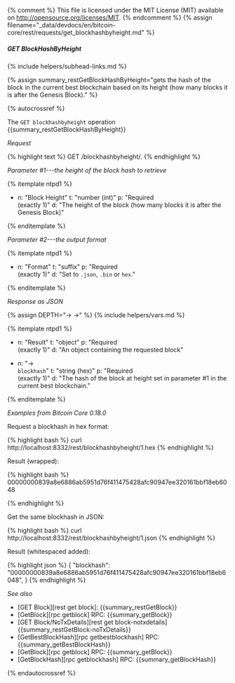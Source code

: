 {% comment %}
This file is licensed under the MIT License (MIT) available on
http://opensource.org/licenses/MIT.
{% endcomment %}
{% assign filename="_data/devdocs/en/bitcoin-core/rest/requests/get_blockhashbyheight.md" %}

##### GET BlockHashByHeight
{% include helpers/subhead-links.md %}

{% assign summary_restGetBlockHashByHeight="gets the hash of the block in the current best blockchain based on its height (how many blocks it is after the Genesis Block)." %}

{% autocrossref %}

The `GET blockhashbyheight` operation {{summary_restGetBlockHashByHeight}}

*Request*

{% highlight text %}
GET /blockhashbyheight/<height>.<format>
{% endhighlight %}

*Parameter #1---the height of the block hash to retrieve*

{% itemplate ntpd1 %}
- n: "Block Height"
  t: "number (int)"
  p: "Required<br>(exactly 1)"
  d: "The height of the block (how many blocks it is after the Genesis Block)"

{% enditemplate %}

*Parameter #2---the output format*

{% itemplate ntpd1 %}
- n: "Format"
  t: "suffix"
  p: "Required<br>(exactly 1)"
  d: "Set to `.json`, `.bin` or `hex`."

{% enditemplate %}

*Response as JSON*

{% assign DEPTH="→ →" %}
{% include helpers/vars.md %}

{% itemplate ntpd1 %}
- n: "Result"
  t: "object"
  p: "Required<br>(exactly 1)"
  d: "An object containing the requested block"

- n: "→<br>`blockhash`"
  t: "string (hex)"
  p: "Required<br>(exactly 1)"
  d: "The hash of the block at height set in parameter #1 in the current best blockchain."

{% enditemplate %}

*Examples from Bitcoin Core 0.18.0*

Request a blockhash in hex format:

{% highlight bash %}
curl http://localhost:8332/rest/blockhashbyheight/1.hex
{% endhighlight %}

Result (wrapped):

{% highlight bash %}
00000000839a8e6886ab5951d76f411475428afc90947ee320161bbf18eb6048

{% endhighlight %}

Get the same blockhash in JSON:

{% highlight bash %}
curl http://localhost:8332/rest/blockhashbyheight/1.json
{% endhighlight %}

Result (whitespaced added):

{% highlight json %}
{
  "blockhash": "00000000839a8e6886ab5951d76f411475428afc90947ee320161bbf18eb6048",
}
{% endhighlight %}

*See also*

* [GET Block][rest get block]: {{summary_restGetBlock}}
* [GetBlock][rpc getblock] RPC: {{summary_getBlock}}
* [GET Block/NoTxDetails][rest get block-notxdetails] {{summary_restGetBlock-noTxDetails}}
* [GetBestBlockHash][rpc getbestblockhash] RPC: {{summary_getBestBlockHash}}
* [GetBlock][rpc getblock] RPC: {{summary_getBlock}}
* [GetBlockHash][rpc getblockhash] RPC: {{summary_getBlockHash}}

{% endautocrossref %}
